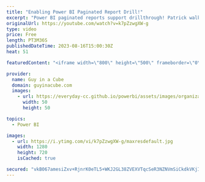 ```yaml
---
title: "Enabling Power BI Paginated Report Drill!"
excerpt: "Power BI paginated reports support drillthrough! Patrick walks you through how to configure the reports within Report Builder to get them working.  Drillthrough reports in a paginated report (Power BI Report Builder) https://learn.microsoft.com/power-bi/paginated-reports/report-design/drillthrough-reports-report-builder"
originalUrl: https://youtube.com/watch?v=k7pZzwgXW-g
type: video
price: Free
length: PT3M36S
publishedDateTime: 2023-08-16T15:00:30Z
heat: 51

featuredContent: "<iframe width=\"800\" height=\"500\" frameborder=\"0\" src=\"https://www.youtube.com/embed/k7pZzwgXW-g\" allow=\"accelerometer; autoplay; encrypted-media; gyroscope; picture-in-picture\" allowfullscreen></iframe>"

provider:
  name: Guy in a Cube
  domain: guyinacube.com
  images:
    - url: https://everyday-cc.github.io/powerbi/assets/images/organizations/guyinacube.com-50x50.jpg
      width: 50
      height: 50

topics:
  - Power BI

images:
  - url: https://i.ytimg.com/vi/k7pZzwgXW-g/maxresdefault.jpg
    width: 1280
    height: 720
    isCached: true

secured: "vkB067amesiZxv+RjnrK0eTL5+WKJ2GL38ZVEXVTqcSeR3NZNVmSiCkdkVKjId1dMG4fy+ZixpziIW3wHQQilgy2ZfI+pan5wqU9c44cHp9UI8gz5BnPUDsLms+jXBWSPEeRhBKnAXdlN6IsZsRS7uf9FXXrmlY3GGoy6QNCZeQK17tX/5iJDCFV5DvPYxmMrzU8yL99mMV62uTYO0Ezk3tGpDTm9xkx8v79ixOGvJqEpo1ZUhzjSUydf+jIjmUIF5JJLUJTOqpPIB3kJftJjuzrFP4vIvwLWAY7z3kXjwGccifB08gTbnBYzTSzBu7+TG49HjprAA8eLX1FmbSY5aszDiiH5OdhYDXE+IY7KbMM6ptmnw9TLuLm7Wa70aJTR72NYHiJHGITkyLZtSjYDqPIicZY8eqi5nzB3bbBJ7w=;XDBsXsHxhBNanNN+I30PDQ=="
---
```


